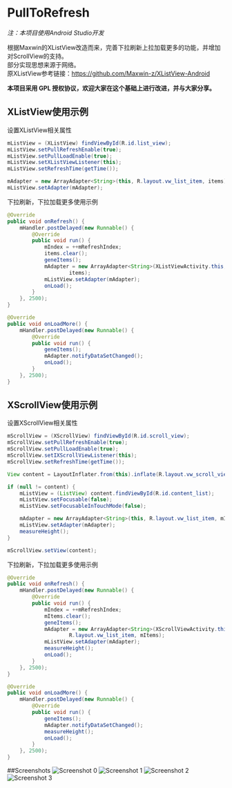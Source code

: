 PullToRefresh
===========

*注：本项目使用Android Studio开发*

根据Maxwin的XListView改造而来，完善下拉刷新上拉加载更多的功能，并增加对ScrollView的支持。<br>
部分实现思想来源于网络。<br>
原XListView参考链接：https://github.com/Maxwin-z/XListView-Android<br>

**本项目采用 GPL 授权协议，欢迎大家在这个基础上进行改进，并与大家分享。**

## **XListView使用示例** ##

设置XListView相关属性<br>
```java
mListView = (XListView) findViewById(R.id.list_view);
mListView.setPullRefreshEnable(true);
mListView.setPullLoadEnable(true);
mListView.setXListViewListener(this);
mListView.setRefreshTime(getTime());

mAdapter = new ArrayAdapter<String>(this, R.layout.vw_list_item, items);
mListView.setAdapter(mAdapter);
```

下拉刷新，下拉加载更多使用示例<br>
```java
@Override
public void onRefresh() {
    mHandler.postDelayed(new Runnable() {
        @Override
        public void run() {
            mIndex = ++mRefreshIndex;
            items.clear();
            geneItems();
            mAdapter = new ArrayAdapter<String>(XListViewActivity.this, R.layout.vw_list_item,
                    items);
            mListView.setAdapter(mAdapter);
            onLoad();
        }
    }, 2500);
}

@Override
public void onLoadMore() {
    mHandler.postDelayed(new Runnable() {
        @Override
        public void run() {
            geneItems();
            mAdapter.notifyDataSetChanged();
            onLoad();
        }
    }, 2500);
}
```


## **XScrollView使用示例** ##

设置XScrollView相关属性<br>
```java
mScrollView = (XScrollView) findViewById(R.id.scroll_view);
mScrollView.setPullRefreshEnable(true);
mScrollView.setPullLoadEnable(true);
mScrollView.setIXScrollViewListener(this);
mScrollView.setRefreshTime(getTime());

View content = LayoutInflater.from(this).inflate(R.layout.vw_scroll_view_content, null);

if (null != content) {
    mListView = (ListView) content.findViewById(R.id.content_list);
    mListView.setFocusable(false);
    mListView.setFocusableInTouchMode(false);

    mAdapter = new ArrayAdapter<String>(this, R.layout.vw_list_item, mItems);
    mListView.setAdapter(mAdapter);
    measureHeight();
}

mScrollView.setView(content);
```

下拉刷新，下拉加载更多使用示例<br>
```java
@Override
public void onRefresh() {
    mHandler.postDelayed(new Runnable() {
        @Override
        public void run() {
            mIndex = ++mRefreshIndex;
            mItems.clear();
            geneItems();
            mAdapter = new ArrayAdapter<String>(XScrollViewActivity.this,
                    R.layout.vw_list_item, mItems);
            mListView.setAdapter(mAdapter);
            measureHeight();
            onLoad();
        }
    }, 2500);
}

@Override
public void onLoadMore() {
    mHandler.postDelayed(new Runnable() {
        @Override
        public void run() {
            geneItems();
            mAdapter.notifyDataSetChanged();
            measureHeight();
            onLoad();
        }
    }, 2500);
}
```

##Screenshots
![Screenshot 0](http://git.oschina.net/xiangmao/PullToRefresh/Screenshots/0.png)
![Screenshot 1](http://git.oschina.net/xiangmao/PullToRefresh/Screenshots/1.png)
![Screenshot 2](http://git.oschina.net/xiangmao/PullToRefresh/Screenshots/2.png)
![Screenshot 3](http://git.oschina.net/xiangmao/PullToRefresh/Screenshots/3.png)